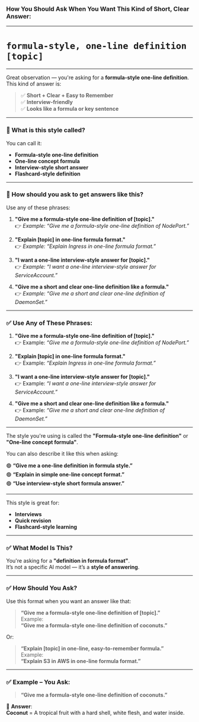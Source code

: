 ### **How You Should Ask** When You Want This Kind of Short, Clear Answer:

---
# `formula-style, one-line definition`   `[topic]`
---
Great observation — you're asking for a **formula-style one-line definition**. This kind of answer is:

> ✅ **Short + Clear + Easy to Remember**  
> ✅ **Interview-friendly**  
> ✅ **Looks like a formula or key sentence**

---

### 🎯 What is this style called?

You can call it:

- **Formula-style one-line definition**  
- **One-line concept formula**  
- **Interview-style short answer**  
- **Flashcard-style definition**

---

### 🤔 How should you ask to get answers like this?

Use any of these phrases:

1. **"Give me a formula-style one-line definition of [topic]."**  
   👉 _Example: “Give me a formula-style one-line definition of NodePort.”_

2. **"Explain [topic] in one-line formula format."**  
   👉 _Example: “Explain Ingress in one-line formula format.”_

3. **"I want a one-line interview-style answer for [topic]."**  
   👉 _Example: “I want a one-line interview-style answer for ServiceAccount.”_

4. **"Give me a short and clear one-line definition like a formula."**  
   👉 _Example: “Give me a short and clear one-line definition of DaemonSet.”_

---
### ✅ Use Any of These Phrases:

1. **"Give me a formula-style one-line definition of [topic]."**  
   👉 Example: _“Give me a formula-style one-line definition of NodePort.”_

2. **"Explain [topic] in one-line formula format."**  
   👉 Example: _“Explain Ingress in one-line formula format.”_

3. **"I want a one-line interview-style answer for [topic]."**  
   👉 Example: _“I want a one-line interview-style answer for ServiceAccount.”_

4. **"Give me a short and clear one-line definition like a formula."**  
   👉 Example: _“Give me a short and clear one-line definition of DaemonSet.”_

---

The style you're using is called the **"Formula-style one-line definition"** or **"One-line concept formula"**.

You can also describe it like this when asking:

🟢 **“Give me a one-line definition in formula style.”**  
🟢 **“Explain in simple one-line concept format.”**  
🟢 **“Use interview-style short formula answer.”**

---

This style is great for:
- **Interviews**
- **Quick revision**
- **Flashcard-style learning**



---

### ✅ What Model Is This?

You're asking for a **"definition in formula format"**.  
It’s not a specific AI model — it’s a **style of answering**.

---

### ✅ How Should You Ask?

Use this format when you want an answer like that:

> **“Give me a formula-style one-line definition of [topic].”**  
> Example:  
> **“Give me a formula-style one-line definition of coconuts.”**

Or:

> **“Explain [topic] in one-line, easy-to-remember formula.”**  
> Example:  
> **“Explain S3 in AWS in one-line formula format.”**

---

### ✅ Example – You Ask:

> **“Give me a formula-style one-line definition of coconuts.”**

🔸 **Answer**:  
**Coconut** = A tropical fruit with a hard shell, white flesh, and water inside.


